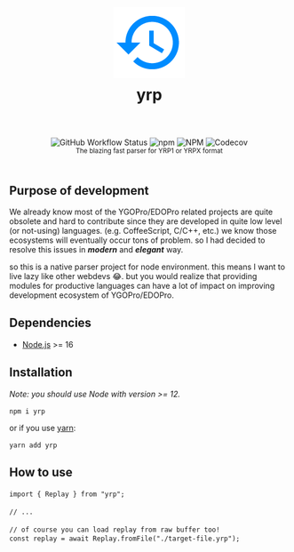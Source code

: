 <h1 align="center">
  <br />
  <img src="https://raw.githubusercontent.com/ygoreplay/yrp/master/res/logo.png" />
  <br />
  yrp
  <sup>
    <br />
    <br />
  </sup>
</h1>

<div align="center">
    <img alt="GitHub Workflow Status" src="https://img.shields.io/github/workflow/status/ygoreplay/yrp/CI?style=flat-square">
    <img alt="npm" src="https://img.shields.io/npm/v/yrp?style=flat-square">
    <img alt="NPM" src="https://img.shields.io/npm/l/yrp?style=flat-square">
    <img alt="Codecov" src="https://img.shields.io/codecov/c/github/ygoreplay/yrp?style=flat-square">
  <br />
  <sup>The blazing fast parser for YRP1 or YRPX format</sup>
  <br />
  <br />
</div>

## Purpose of development

We already know most of the YGOPro/EDOPro related projects are quite obsolete and hard to contribute since they are developed in quite low level (or not-using) languages. (e.g. CoffeeScript, C/C++, etc.) we know those ecosystems will eventually occur tons of problem. so I had decided to resolve this issues in _**modern**_ and _**elegant**_ way.

so this is a native parser project for node environment. this means I want to live lazy like other webdevs 😂. but you would  realize that providing modules for productive languages  can have a lot of impact on improving development ecosystem of YGOPro/EDOPro.

## Dependencies

- [Node.js](https://nodejs.org/) >= 16

## Installation

*Note: you should use Node with version >= 12.*

```
npm i yrp
```

or if you use [yarn](https://github.com/yarnpkg/berry):

```
yarn add yrp
```

## How to use

```tsx
import { Replay } from "yrp";

// ...

// of course you can load replay from raw buffer too!
const replay = await Replay.fromFile("./target-file.yrp");
```
